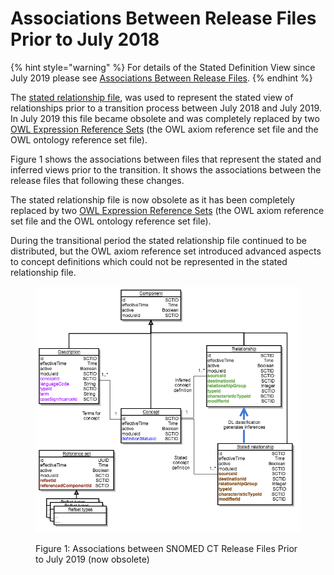 # Associations Between Release Files Prior to July 2018

{% hint style="warning" %}
For details of the Stated Definition View since July 2019 please see [Associations Between Release Files](../../../component-release-file-specification/4.1-associations-between-release-files.md).
{% endhint %}

The [stated relationship file](../../appendix-b.-specification-reference-information/s/stated-relationship-file.md), was used to represent the stated view of relationships prior to a transition process between July 2018 and July 2019. In July 2019 this file became obsolete and was completely replaced by two [OWL Expression Reference Sets](../../../reference-set-release-file-specification/5.2-reference-set-types/5.2.1-content-reference-sets/5.2.1.9-owl-expression-reference-set.md) (the OWL axiom reference set file and the OWL ontology reference set file).

Figure 1 shows the associations between files that represent the stated and inferred views prior to the transition. It shows the associations between the release files that following these changes.

The stated relationship file is now obsolete as it has been completely replaced by two [OWL Expression Reference Sets](../../appendix-b.-specification-reference-information/o/owl-expression-reference-set-file.md) (the OWL axiom reference set file and the OWL ontology reference set file).

During the transitional period the stated relationship file continued to be distributed, but the OWL axiom reference set introduced advanced aspects to concept definitions which could not be represented in the stated relationship file.

<figure><img src="../../../images/104498357.png" alt=""><figcaption><p>Figure 1: Associations between SNOMED CT Release Files Prior to July 2019 (now obsolete)</p></figcaption></figure>
